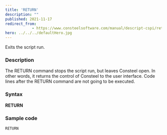 ```yaml
---
title: 'RETURN'
description: ""
published: 2021-11-17
redirect_from: 
            - https://www.consteelsoftware.com/manual/descript-cspi/return/
hero: ../../../defaultHero.jpg
---
```


Exits the script run.

### Description

The RETURN command stops the script run, but leaves Consteel open. In other words, it returns the control of Consteel to the user interface. Code lines after the RETURN command are not going to be executed.

### Syntax

**RETURN**

### Sample code
```
RETURN
```
